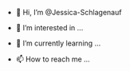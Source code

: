 - 👋 Hi, I’m @Jessica-Schlagenauf
- 👀 I’m interested in ...
- 🌱 I’m currently learning ...

- 📫 How to reach me ...

<!---
Jessica-Schlagenauf/Jessica-Schlagenauf is a ✨ special ✨ repository because its `README.md` (this file) appears on your GitHub profile.
You can click the Preview link to take a look at your changes.
--->
